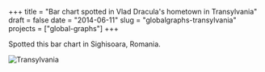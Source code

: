 +++
title = "Bar chart spotted in Vlad Dracula's hometown in Transylvania"
draft = false
date = "2014-06-11"
slug = "globalgraphs-transylvania"
projects = ["global-graphs"]
+++

Spotted this bar chart in Sighisoara, Romania.

![Transylvania](images/globalgraphs/transylvania.jpg)
